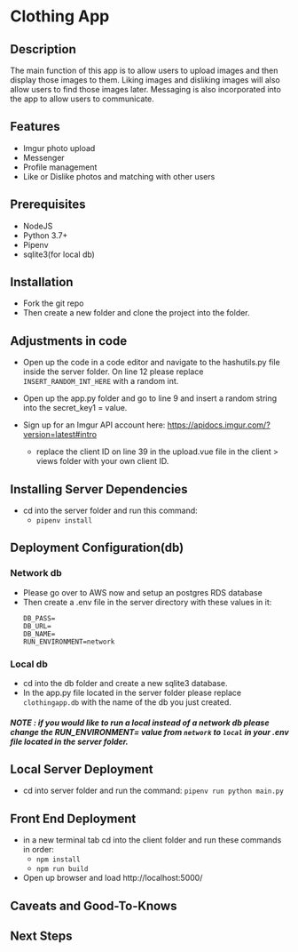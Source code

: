 # Clothing App 
## Description
The main function of this app is to allow users to upload images and then display those images to them. 
Liking images and disliking images will also allow users to find those images later. Messaging is also incorporated into the app to allow users to communicate. 

## Features
* Imgur photo upload
* Messenger
* Profile management
* Like or Dislike photos and matching with other users

## Prerequisites
* NodeJS
* Python 3.7+
* Pipenv
* sqlite3(for local db)


## Installation
* Fork the git repo
* Then create a new folder and clone the project into the folder. 
## Adjustments in code
* Open up the code in a code editor and navigate to the hashutils.py file inside the server folder. On line 12 please replace ```INSERT_RANDOM_INT_HERE``` with a random int. 
    
* Open up the app.py folder and go to line 9 and insert a random string into the secret_key1 = value. 

* Sign up for an Imgur API account here: https://apidocs.imgur.com/?version=latest#intro
    * replace the client ID on line 39 in the upload.vue file in the client > views folder with your own client ID. 

## Installing Server Dependencies
* cd into the server folder and run this command:
    * ```pipenv install```

## Deployment Configuration(db)
### Network db 
    
* Please go over to AWS now and setup an postgres RDS database 
* Then create a .env file in the server directory with these values in it:
    ```DB_USER=
    DB_PASS=
    DB_URL=
    DB_NAME=
    RUN_ENVIRONMENT=network
### Local db 
* cd into the db folder and create a new sqlite3 database. 
* In the app.py file located in the server folder please replace `clothingapp.db` with the name of the db you just created. 

##### NOTE : if you would like to run a local instead of a network db please change the RUN_ENVIRONMENT= value from `network` to `local` in your .env file located in the server folder.

## Local Server Deployment
* cd into server folder and run the command: ```pipenv run python main.py```

## Front End Deployment
* in a new terminal tab cd into the client folder and run these commands in order:
    * ```npm install```
    * ```npm run build```
* Open up browser and load http://localhost:5000/


## Caveats and Good-To-Knows

## Next Steps


